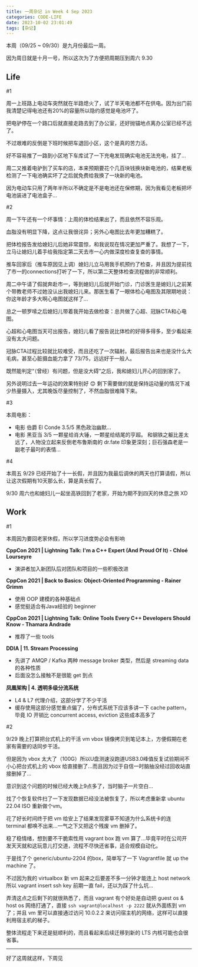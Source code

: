```yaml
---
title: 一周杂记 in Week 4 Sep 2023
categories: CODE-LIFE
date: 2023-10-02 23:01:49
tags: [杂记]
---
```

本周（09/25 ~ 09/30）是九月份最后一周。

因为周日就是十月一号，所以这次为了方便把周期压到周六 9.30

## Life

\#1

周一上班路上电动车突然就在半路熄火了，试了半天电池都不在供电。因为出门前我清楚记得电池还有20%的容量所以隐约感觉是电池坏了。

把电驴停在一个路口后就直接走路去到了办公室，还好抛锚地点离办公室已经不远了。

不过艰难的反倒是下班时候把车退回小区，这个是真的苦力活。

好不容易推了一路到小区地下车库试了一下充电发现确实电池无法充电，挂了...

周二又推着电驴到了买车的店，本来预期要花个几百块钱换块新电池的，结果老板检测了一下电池确实坏了之后就免费给我换了一块新的电池。

因为电动车只用了两年半所以不确定是不是电池还在保修期，因为我看见老板把坏电池装进了电池盒子...

\#2

周一下午还有一个坏事情：上周的体检结果出了，而且依然不容乐观。

血脂没有明显下降，这点让我很诧异；另外心电图比去年更加糟糕了。

把体检报告发给媳妇儿后她非常震惊，和我说现在情况更加严重了。我想了一下，立马让媳妇儿着手给我指定第二天去市一心内做深度检查复查的事情。

推车回家后（推车原因见上调）媳妇儿立马用我手机预约了检查，并且因为提前找了市一的connections打听了一下，所以第二天整体检查流程做的非常顺利。

周二中午请了假就奔赴市一，等到媳妇儿后就开始门诊，门诊医生是媳妇儿之前某个带教老师不过她没认出我媳妇儿来。那医生看了一眼体检心电图及其限期地说：你这年龄才多大啊心电图就这样了...

总之一顿罗嗦之后媳妇儿带着我开始去做检查：总共做了心超、冠脉CTA和心电图。

心超和心电图当天可出报告，媳妇儿看了报告说比体检的好得多得多，至少看起来没有太大问题。

冠脉CTA过程比较就比较难受，而且还吃了一次辐射。最后报告出来也是没什么大毛病，甚至心脏摄血能力拿了 73/75，远远好于一般人。

既然能判定“（曾经）有问题，但是没大碍”之后，我和媳妇儿开心的回到家了。

另外说明过去一年运动的效果特别好 😊 剩下需要做的就是保持运动量的情况下减少热量摄入，尤其晚饭尽量控制了，不然血脂很难降下来。

\#3

本周电影：

- 电影 伯爵 El Conde 3.5/5 黑色政治幽默…
- 电影 黑亚当 3/5 一颗星给肖大锤，一颗星给结尾的亨超。 和钢铁之躯比差太远了，人物没立起来反倒老布鲁斯南的 dr.fate 印象更深刻；巨石强森老是一副老子最叼的表情…

\#4

本周五 9/29 已经开始了十一长假，并且因为我最后调休的两天也打算请假，所以让这次假期有10天那么长，算是真长假了。

9/30 周六也和媳妇儿一起坐高铁回到了老家，开始为期不到四天的休息之旅 XD

## Work

\#1

本周因为要回老家休假，所以学习进度势必会有影响

**CppCon 2021 | Lightning Talk: I'm a C++ Expert (And Proud Of It) - Chloé Lourseyre**

- 演讲者加入新团队后对团队和项目的一些积极改进

**CppCon 2021 | Back to Basics: Object-Oriented Programming - Rainer Grimm**

- 使用 OOP 建模的各种基础点
- 感觉挺适合有Java经验的 beginner

**CppCon 2021 | Lightning Talk: Online Tools Every C++ Developers Should Know - Thamara Andrade**

- 推荐了一些 tools

**DDIA | 11. Stream Processing**

- 先讲了 AMQP / Kafka 两种 message broker 类型，然后是 streaming data 的各种性质
- 后面没怎么接触不是很能 get 到点

**凤凰架构 | 4. 透明多级分流系统**

- L4 & L7 代理介绍，这部分学了不少干活
- 缓存使用这部分感觉重点偏了，分布式系统下应该多讲一下 cache pattern，毕竟 IO 开销比 concurrent access, eviction 这些成本高多了

\#2

9/29 晚上打算把台式机上的干活 vm vbox 镜像拷贝到笔记本上，方便假期在老家有需要的话同步干活。

但是因为 vbox 太大了（100G）所以U盘测速没跑道USB3.0峰值反复试验期间不小心把台式机上的 vbox 给直接删了...而且因为过于自信一时脑抽没经过回收站直接删掉了...

意识到这个问题的时候已经大晚上9点多了，当时脑子一片空白...

找了个恢复软件扫了一下发现数据已经没法被恢复了，所以考虑重新拿 ubuntu 22.04 ISO 重新做个vm。

花了好长时间终于把 vm 给安上了结果发现雾草不知道为什么系统卡的连 terminal 都唤不出来...一气之下又把这个残废 vm 删掉了。

稳了稳情绪，想到要不干脆索性用 vagrant box 跑 vm 算了...毕竟平时在公司开发天天就和这玩意儿打交道，流程不尽快还省事，适合规模自动化。

于是找了个 generic/ubuntu-2204 的box，简单写了一下 Vagrantfile 就 up the machine 了。

不过因为我的 virtualbox 新 vm 起来之后要差不多一分钟才能连上 host network 所以 vagrant insert ssh key 前期一直 fail，还以为踩了什么坑...

弄清这点之后剩下的就很熟悉了，而且 vagrant 有个好处是自动把 guest os & host os 网络打通了，直接 `ssh vagrant@localhost -p 2222` 就从外面练到 vm 了；并且 vm 里可以直接通过访问 10.0.2.2 来访问宿主机的网络，这样可以直接利用宿主机的梯子。

整体流程走下来还是挺顺利的，而且看起来后续迁移到新的 LTS 内核可能也会很省事。

---

好了这周就这样，下周见
